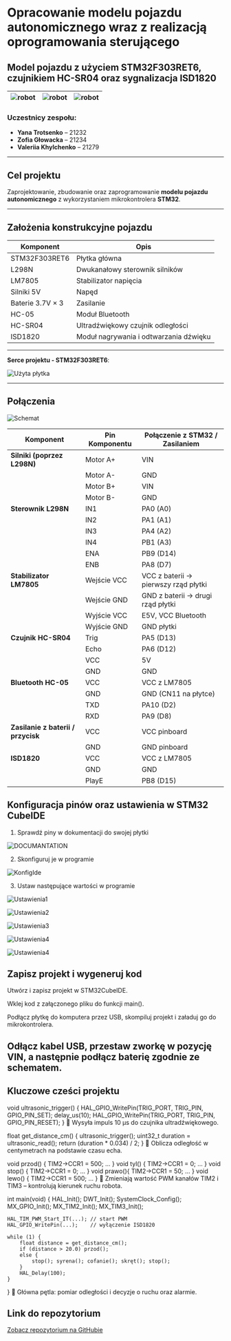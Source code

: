 # Opracowanie modelu pojazdu autonomicznego wraz z realizacją oprogramowania sterującego 

## Model pojazdu z użyciem STM32F303RET6, czujnikiem HC-SR04 oraz sygnalizacja ISD1820

| ![robot](img/proces_obudowa1.jpg) | ![robot](img/proces_obudowa2.jpg) | ![robot](img/proces_obudowa3.jpg) |
|------------------------|------------------------|------------------------|

### Uczestnicy zespołu:
- **Yana Trotsenko** – 21232  
- **Zofia Głowacka** – 21234   
- **Valeriia Khylchenko** – 21279 

---

## Cel projektu

Zaprojektowanie, zbudowanie oraz zaprogramowanie **modelu pojazdu autonomicznego** z wykorzystaniem mikrokontrolera **STM32**.

---

## Założenia konstrukcyjne pojazdu

| Komponent                           | Opis                                      |
|-------------------------------------|-------------------------------------------|
| STM32F303RET6                       | Płytka główna                             |
| L298N                               | Dwukanałowy sterownik silników            |
| LM7805                              | Stabilizator napięcia                     |
| Silniki 5V                          | Napęd                                     |
| Baterie 3.7V × 3                    | Zasilanie                                 |
| HC-05                               | Moduł Bluetooth                           |
| HC-SR04                             | Ultradźwiękowy czujnik odległości         |
| ISD1820                             | Moduł nagrywania i odtwarzania dźwięku    |
---

 **Serce projektu - STM32F303RET6**:  



![Użyta płytka](img/PLYTKA.png)

---

## Połączenia

![Schemat](img/schematnormalny.png)


| Komponent             | Pin Komponentu | Połączenie z STM32 / Zasilaniem        |
|-----------------------|----------------|-----------------------------------------|
| **Silniki (poprzez L298N)** | Motor A+          | VIN                                     |
|                       | Motor A-          | GND                                     |
|                       | Motor B+          | VIN                                     |
|                       | Motor B-          | GND                                     |
| **Sterownik L298N**   | IN1               | PA0 (A0)                                |
|                       | IN2               | PA1 (A1)                                |
|                       | IN3               | PA4 (A2)                                |
|                       | IN4               | PB1 (A3)                                |
|                       | ENA               | PB9 (D14)                               |
|                       | ENB               | PA8 (D7)                                |
| **Stabilizator LM7805** | Wejście VCC       | VCC z baterii → pierwszy rząd płytki    |
|                       | Wejście GND       | GND z baterii → drugi rząd płytki       |
|                       | Wyjście VCC       | E5V, VCC Bluetooth                      |
|                       | Wyjście GND       | GND płytki                              |
| **Czujnik HC-SR04**   | Trig              | PA5 (D13)                               |
|                       | Echo              | PA6 (D12)                               |
|                       | VCC               | 5V                                      |
|                       | GND               | GND                                     |
| **Bluetooth HC-05**   | VCC               | VCC z LM7805                            |
|                       | GND               | GND (CN11 na płytce)                    |
|                       | TXD               | PA10 (D2)                               |
|                       | RXD               | PA9 (D8)                                |
| **Zasilanie z baterii / przycisk** | VCC | VCC pinboard                             |
|                                | GND | GND pinboard    
| **ISD1820**           | VCC               | VCC z LM7805                            |
|                       | GND               | GND                                     |
|                       | PlayE             | PB8 (D15)                               |

## Konfiguracja pinów oraz ustawienia w STM32 CubeIDE

1. Sprawdź piny w dokumentacji do swojej płytki
   
![DOCUMANTATION](img/extension_connectors.png)

2. Skonfiguruj je w programie
   
![KonfigIde](img/configide.jpg)

3. Ustaw następujące wartości w programie
   
![Ustawienia1](img/ustaw1.jpg)

![Ustawienia2](img/ustaw2.jpg)

![Ustawienia3](img/ustaw3.jpg)

![Ustawienia4](img/ustaw4.jpg)

![Ustawienia4](img/ustaw5.jpg)

## Zapisz projekt i wygeneruj kod

Utwórz i zapisz projekt w STM32CubeIDE.

Wklej kod z załączonego pliku do funkcji main().

Podłącz płytkę do komputera przez USB, skompiluj projekt i załaduj go do mikrokontrolera.

Odłącz kabel USB, przestaw zworkę w pozycję VIN, a następnie podłącz baterię zgodnie ze schematem.
---

## Kluczowe cześci projektu 

void ultrasonic_trigger() {
    HAL_GPIO_WritePin(TRIG_PORT, TRIG_PIN, GPIO_PIN_SET);
    delay_us(10);
    HAL_GPIO_WritePin(TRIG_PORT, TRIG_PIN, GPIO_PIN_RESET);
}
📌 Wysyła impuls 10 μs do czujnika ultradźwiękowego.

float get_distance_cm() {
    ultrasonic_trigger();
    uint32_t duration = ultrasonic_read();
    return (duration * 0.034) / 2;
}
📌 Oblicza odległość w centymetrach na podstawie czasu echa.


void przod() { TIM2->CCR1 = 500; ... }
void tyl()  { TIM2->CCR1 = 0;   ... }
void stop() { TIM2->CCR1 = 0;   ... }
void prawo(){ TIM2->CCR1 = 50;  ... }
void lewo() { TIM2->CCR1 = 500; ... }
📌 Zmieniają wartość PWM kanałów TIM2 i TIM3 – kontrolują kierunek ruchu robota.

int main(void) {
    HAL_Init();
    DWT_Init();
    SystemClock_Config();
    MX_GPIO_Init();
    MX_TIM2_Init();
    MX_TIM3_Init();
    
    HAL_TIM_PWM_Start_IT(...); // start PWM
    HAL_GPIO_WritePin(...);    // wyłączenie ISD1820

    while (1) {
        float distance = get_distance_cm();
        if (distance > 20.0) przod();
        else {
            stop(); syrena(); cofanie(); skręt(); stop();
        }
        HAL_Delay(100);
    }
}
📌 Główna pętla: pomiar odległości i decyzje o ruchu oraz alarmie.







## Link do repozytorium 
[Zobacz repozytorium na GitHubie](https://github.com/yunayana/Projekt_SWiM_2025)

